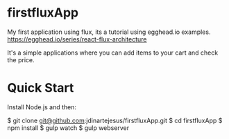 # firstfluxApp

My first application using flux, its a tutorial using egghead.io examples.
https://egghead.io/series/react-flux-architecture

It's a simple applications where you can add items to your cart and check the price.

# Quick Start

Install Node.js and then:

$ git clone git@github.com:jdinartejesus/firstfluxApp.git
$ cd firstfluxApp
$ npm install
$ gulp watch
$ gulp webserver

